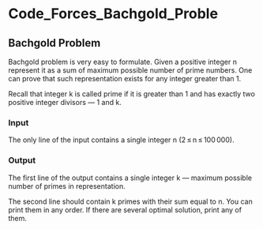 # Code_Forces_Bachgold_Proble

## Bachgold Problem

Bachgold problem is very easy to formulate. Given a positive integer n represent it as a sum of maximum possible number of prime numbers. One can prove that such representation exists for any integer greater than 1.

Recall that integer k is called prime if it is greater than 1 and has exactly two positive integer divisors — 1 and k.

### Input
The only line of the input contains a single integer n (2 ≤ n ≤ 100 000).

### Output
The first line of the output contains a single integer k — maximum possible number of primes in representation.

The second line should contain k primes with their sum equal to n. You can print them in any order. If there are several optimal solution, print any of them.

